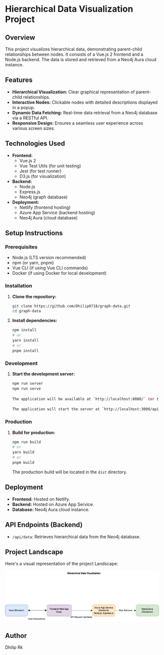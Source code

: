 # Hierarchical Data Visualization Project

## Overview

This project visualizes hierarchical data, demonstrating parent-child relationships between nodes. It consists of a Vue.js 2 frontend and a Node.js backend. The data is stored and retrieved from a Neo4j Aura cloud instance.

## Features

-   **Hierarchical Visualization:** Clear graphical representation of parent-child relationships.
-   **Interactive Nodes:** Clickable nodes with detailed descriptions displayed in a popup.
-   **Dynamic Data Fetching:** Real-time data retrieval from a Neo4j database via a RESTful API.
-   **Responsive Design:** Ensures a seamless user experience across various screen sizes.

## Technologies Used

-   **Frontend:**
    -   Vue.js 2
    -   Vue Test Utils (for unit testing)
    -   Jest (for test runner)
    -   D3.js (for visualization)
-   **Backend:**
    -   Node.js
    -   Express.js
    -   Neo4j (graph database)
-   **Deployment:**
    -   Netlify (frontend hosting)
    -   Azure App Service (backend hosting)
    -   Neo4j Aura (cloud database)

## Setup Instructions

### Prerequisites

-   Node.js (LTS version recommended)
-   npm (or yarn, pnpm)
-   Vue CLI (if using Vue CLI commands)
-   Docker (if using Docker for local development)

### Installation

1.  **Clone the repository:**

    ```bash
    git clone https://github.com/Dhilip0718/graph-data.git
    cd graph-data
    ```

2.  **Install dependencies:**

    ```bash
    npm install
    # or
    yarn install
    # or
    pnpm install
    ```

### Development

1.  **Start the development server:**

    ```bash
    npm run server
    npm run serve

    The application will be available at `http://localhost:8080/` (or the port specified by Vue CLI).

    The application will start the server at `http://localhost:3000/api/data`


### Production

1.  **Build for production:**

    ```bash
    npm run build
    # or
    yarn build
    # or
    pnpm build
    ```

    The production build will be located in the `dist` directory.


## Deployment

-   **Frontend:** Hosted on Netlify.
-   **Backend:** Hosted on Azure App Service.
-   **Database:** Neo4j Aura cloud instance.

## API Endpoints (Backend)

-   `/api/data`: Retrieves hierarchical data from the Neo4j database.


## Project Landscape

Here's a visual representation of the project Landscape:

![Project Landscape](./src/assets/project-structure.png)

## Author

Dhilip Rk